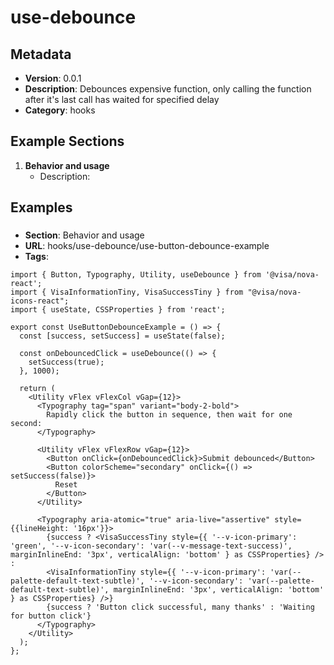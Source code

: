 # use-debounce

## Metadata
- **Version**: 0.0.1
- **Description**: Debounces expensive function, only calling the function after it's last call has waited for specified delay
- **Category**: hooks

## Example Sections
1. **Behavior and usage**
   - Description: 

## Examples
### 
- **Section**: Behavior and usage
- **URL**: hooks/use-debounce/use-button-debounce-example
- **Tags**: 
```tsx
import { Button, Typography, Utility, useDebounce } from '@visa/nova-react';
import { VisaInformationTiny, VisaSuccessTiny } from "@visa/nova-icons-react";
import { useState, CSSProperties } from 'react';

export const UseButtonDebounceExample = () => {
  const [success, setSuccess] = useState(false);

  const onDebouncedClick = useDebounce(() => {
    setSuccess(true);
  }, 1000);

  return (
    <Utility vFlex vFlexCol vGap={12}>
      <Typography tag="span" variant="body-2-bold">
        Rapidly click the button in sequence, then wait for one second:
      </Typography>

      <Utility vFlex vFlexRow vGap={12}>
        <Button onClick={onDebouncedClick}>Submit debounced</Button>
        <Button colorScheme="secondary" onClick={() => setSuccess(false)}>
          Reset
        </Button>
      </Utility>

      <Typography aria-atomic="true" aria-live="assertive" style={{lineHeight: '16px'}}>
        {success ? <VisaSuccessTiny style={{ '--v-icon-primary': 'green', '--v-icon-secondary': 'var(--v-message-text-success)', marginInlineEnd: '3px', verticalAlign: 'bottom' } as CSSProperties} /> : 
        <VisaInformationTiny style={{ '--v-icon-primary': 'var(--palette-default-text-subtle)', '--v-icon-secondary': 'var(--palette-default-text-subtle)', marginInlineEnd: '3px', verticalAlign: 'bottom' } as CSSProperties} />}
        {success ? 'Button click successful, many thanks' : 'Waiting for button click'}
      </Typography>
    </Utility>
  );
};

```

